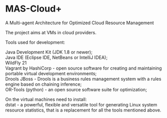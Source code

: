 # MAS-Cloud+

A Multi-agent Architecture for Optimized Cloud Resource Management


The project aims at VMs in cloud providers.

Tools used for development:

Java Development Kit (JDK 1.8 or newer);
<br>Java IDE (Eclipse IDE, NetBeans or IntelliJ IDEA);
<br>WildFly 21
<br>Vagrant by HashiCorp - open source software for creating and maintaining portable virtual development environments;
<br>Drools JBoss - Drools is a business rules management system with a rules engine based on chaining inference;
<br>OR-Tools (python) - an open source software suite for optimization;

On the virtual machines need to install:
<br>dstat - a powerful, flexible and versatile tool for generating Linux system resource statistics, that is a replacement for all the tools mentioned above.
